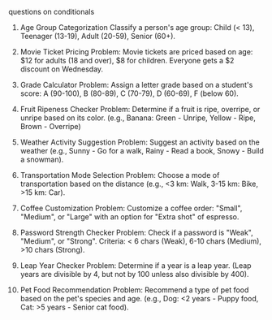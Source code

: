 questions on conditionals
1. Age Group Categorization
Classify a person's age group: Child (< 13), Teenager (13-19), Adult (20-59), Senior (60+).


2. Movie Ticket Pricing
Problem: Movie tickets are priced based on age: $12 for adults (18 and over), $8 for children. Everyone gets a $2 discount on Wednesday.


3. Grade Calculator
Problem: Assign a letter grade based on a student's score: A (90-100), B (80-89), C (70-79), D (60-69), F (below 60).


4. Fruit Ripeness Checker
Problem: Determine if a fruit is ripe, overripe, or unripe based on its color. (e.g., Banana: Green - Unripe, Yellow - Ripe, Brown - Overripe)


5. Weather Activity Suggestion
Problem: Suggest an activity based on the weather (e.g., Sunny - Go for a walk, Rainy - Read a book, Snowy - Build a snowman).

6. Transportation Mode Selection
Problem: Choose a mode of transportation based on the distance (e.g., <3 km: Walk, 3-15 km: Bike, >15 km: Car).


7. Coffee Customization
Problem: Customize a coffee order: "Small", "Medium", or "Large" with an option for "Extra shot" of espresso.


8. Password Strength Checker
Problem: Check if a password is "Weak", "Medium", or "Strong". Criteria: < 6 chars (Weak), 6-10 chars (Medium), >10 chars (Strong).


9. Leap Year Checker
Problem: Determine if a year is a leap year. (Leap years are divisible by 4, but not by 100 unless also divisible by 400).


10. Pet Food Recommendation
Problem: Recommend a type of pet food based on the pet's species and age. (e.g., Dog: <2 years - Puppy food, Cat: >5 years - Senior cat food).